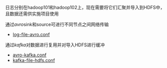 日志分别在hadoop101和hadoop102上，现在需要将它们汇聚并导入到HDFS中，且数据还需供实施项目使用

通过*avro*sink和source可进行不同节点之间网络传输
- [log-file-avro.conf](flume_review/jobConf/log_avro_kafka_hdfs/log-file-avro.conf)

通过*kafka*对数据进行复用并对导入HDFS进行缓冲
 - [avro-kafka.conf](flume_review/jobConf/log_avro_kafka_hdfs/avro-kafka.conf)
 - [kafka-file-hdfs.conf](flume_review/jobConf/log_avro_kafka_hdfs/kafka-file-hdfs.conf)